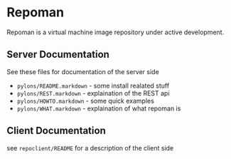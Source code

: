 # Repoman
Repoman is a virtual machine image repository under active development.

## Server Documentation
See these files for documentation of the server side

* `pylons/README.markdown`  - some install realated stuff
* `pylons/REST.markdown`    - explaination of the REST api
* `pylons/HOWTO.markdown`   - some quick examples
* `pylons/WHAT.markdown`    - explaination of what repoman is

## Client Documentation
see `repoclient/README` for a description of the client side

